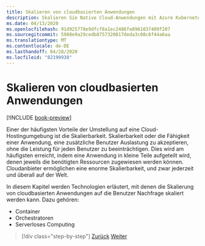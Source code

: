 ```yaml
---
title: Skalieren von cloudbasierten Anwendungen
description: Skalieren Sie Native Cloud-Anwendungen mit Azure Kubernetes Service und Azure Functions, um die Benutzer Nachfrage auf kostengünstige Weise zu erfüllen.
ms.date: 04/13/2020
ms.openlocfilehash: 91d925778e9dfcf8a1ec2486fe8961037409f207
ms.sourcegitcommit: 5988e9a29cedb8757320817deda3c08c6f44a6aa
ms.translationtype: MT
ms.contentlocale: de-DE
ms.lasthandoff: 04/28/2020
ms.locfileid: "82199938"
---
```

# <a name="scaling-cloud-native-applications"></a>Skalieren von cloudbasierten Anwendungen

[!INCLUDE [book-preview](../../../includes/book-preview.md)]

Einer der häufigsten Vorteile der Umstellung auf eine Cloud-Hostingumgebung ist die Skalierbarkeit. Skalierbarkeit oder die Fähigkeit einer Anwendung, eine zusätzliche Benutzer Auslastung zu akzeptieren, ohne die Leistung für jeden Benutzer zu beeinträchtigen. Dies wird am häufigsten erreicht, indem eine Anwendung in kleine Teile aufgeteilt wird, denen jeweils die benötigten Ressourcen zugewiesen werden können. Cloudanbieter ermöglichen eine enorme Skalierbarkeit, und zwar jederzeit und überall auf der Welt.

 In diesem Kapitel werden Technologien erläutert, mit denen die Skalierung von cloudbasierten Anwendungen auf die Benutzer Nachfrage skaliert werden kann. Dazu gehören:

- Container
- Orchestratoren
- Serverloses Computing

>[!div class="step-by-step"]
>[Zurück](centralized-configuration.md)
>[Weiter](leverage-containers-orchestrators.md)
